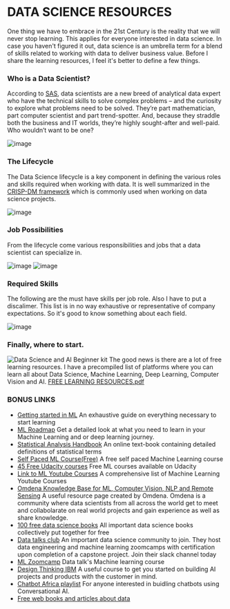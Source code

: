 
# DATA SCIENCE RESOURCES

One thing we have to embrace in the 21st Century is the reality that we will never stop learning. This applies for everyone interested in data science.
In case you haven't figured it out, data science is an umbrella term for a blend of skills related to working with data to deliver business value. Before I share the learning resources, I feel it's better to define a few things.

### Who is a Data Scientist?
According to [SAS](https://www.sas.com/en_us/insights/analytics/what-is-a-data-scientist.html), data scientists are a new breed of analytical data expert who have the technical skills to solve complex problems – and the curiosity to explore what problems need to be solved. They’re part mathematician, part computer scientist and part trend-spotter. And, because they straddle both the business and IT worlds, they’re highly sought-after and well-paid. Who wouldn’t want to be one?

![image](https://user-images.githubusercontent.com/91478331/149304100-83418b17-95d6-4fa7-81e9-61d7076c0d88.png)


### The Lifecycle
The Data Science lifecycle is a key component in defining the various roles and skills required when working with data. It is well summarized in the [CRISP-DM framework](https://www.datascience-pm.com/crisp-dm-2/) which is commonly used when working on data science projects.

![image](https://user-images.githubusercontent.com/91478331/149301815-2c4e6abc-e157-430b-8479-c7f579800c52.png)

### Job Possibilities
From the lifecycle come various responsibilities and jobs that a data scientist can specialize in.

![image](https://miro.medium.com/max/4092/1*mZK8Dyj-eXMVCoJa6dJMjg.png)
![image](https://miro.medium.com/max/3760/1*jmk4Q2GAeUM_eqUtMh99oQ.png)

### Required Skills
The following are the must have skills per job role. Also I have to put a discalimer. This list is in no way exhaustive or representative of company expectations. So it's good to know something about each field.

![image](https://i2.wp.com/blog.udacity.com/wp-content/uploads/2014/11/Data-Science-Skills-Udacity-Matrix.png?resize=640%2C521&ssl=1)

### Finally, where to start.

![Data Science and AI Beginner kit](https://user-images.githubusercontent.com/91478331/149317875-6da019d9-cdcc-4028-99c9-0e5e527b7849.png)
The good news is there are a lot of free learning resources. I have a precompiled list of platforms where you can learn all about Data Science, Machine Learning, Deep Learning, Computer Vision and AI.
[FREE LEARNING RESOURCES.pdf](https://github.com/wanjiru517/Resources/files/7861470/FREE.LEARNING.RESOURCES_OCT.pdf)

### BONUS LINKS

* [Getting started in ML](https://github.com/louisfb01/start-machine-learning) An exhaustive guide on everything necessary to start learning 
* [ML Roadmap](https://www.theinsaneapp.com/2021/03/roadmap-series.html) Get a detailed look at what you need to learn in your Machine Learning and or deep learning journey.
* [Statistical Analysis Handbook](https://www.statsref.com/HTML/index.html) An online text-book containing detailed definitions of statistical terms
* [Self Paced ML Course(Free)](https://mlcourse.ai/) A free self paced Machine Learning course 
* [45 Free Udacity courses](https://www.mltut.com/udacity-free-courses-on-machine-learning/) Free ML courses available on Udacity
* [Link to ML Youtube Courses](https://github.com/dair-ai/ML-YouTube-Courses) A comprehensive list of Machine Learning Youtube Courses
* [Omdena Knowledge Base for ML, Computer Vision, NLP and Remote Sensing](https://omdenaai.github.io/knowledge.html) A useful resource page created by Omdena. Omdena is a community where data scientists from all across the world get to meet and collabolarate on real world projects and gain experience as well as share knowledge.
* [100 free data science books](https://www.theinsaneapp.com/2020/12/free-data-science-books-pdf.html) All important data science books collectively put together for free
* [Data talks club](https://datatalks.club/) An important data science community to join. They host data engineering and machine learning zoomcamps with certification upon completion of a capstone project. Join their slack channel today
* [ML Zoomcamp](https://github.com/alexeygrigorev/mlbookcamp-code/tree/master/course-zoomcamp) Data talk's Machine learning course 
* [Design Thinking IBM](https://www.ibm.com/design/thinking/page/courses/AI_Essentials) A useful course to get you started on building AI projects and products with the customer in mind. 
* [Chatbot Africa playlist](https://www.youtube.com/watch?v=-i2kxhiHE70&list=PL2R6CYefsNh6D6YXc2t_iItunsxTpEkPN&index=5) For anyone interested in buidling chatbots using Conversational AI.
* [Free web books and articles about data](https://dataschool.com/)
